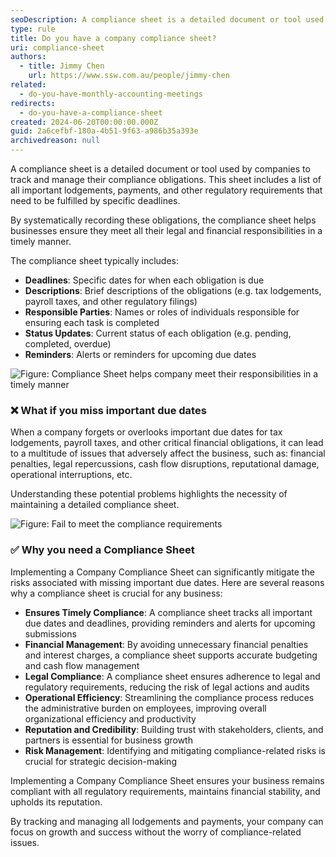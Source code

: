```yaml
---
seoDescription: A compliance sheet is a detailed document or tool used by companies to track and manage their compliance obligations.
type: rule
title: Do you have a company compliance sheet?
uri: compliance-sheet
authors:
  - title: Jimmy Chen
    url: https://www.ssw.com.au/people/jimmy-chen
related:
  - do-you-have-monthly-accounting-meetings
redirects:
  - do-you-have-a-compliance-sheet
created: 2024-06-20T00:00:00.000Z
guid: 2a6cefbf-180a-4b51-9f63-a986b35a393e
archivedreason: null
---
```


A compliance sheet is a detailed document or tool used by companies to track and manage their compliance obligations. This sheet includes a list of all important lodgements, payments, and other regulatory requirements that need to be fulfilled by specific deadlines. 

By systematically recording these obligations, the compliance sheet helps businesses ensure they meet all their legal and financial responsibilities in a timely manner.

<!--endintro-->

The compliance sheet typically includes:

- **Deadlines**: Specific dates for when each obligation is due
- **Descriptions**: Brief descriptions of the obligations (e.g. tax lodgements, payroll taxes, and other regulatory filings)
- **Responsible Parties**: Names or roles of individuals responsible for ensuring each task is completed
- **Status Updates**: Current status of each obligation (e.g. pending, completed, overdue)
- **Reminders**: Alerts or reminders for upcoming due dates

![Figure: Compliance Sheet helps company meet their responsibilities in a timely manner](compliance-sheet-image-1.jpg)

### ❌ What if you miss important due dates

When a company forgets or overlooks important due dates for tax lodgements, payroll taxes, and other critical financial obligations, it can lead to a multitude of issues that adversely affect the business, such as:
financial penalties, legal repercussions, cash flow disruptions, reputational damage, operational interruptions, etc.

Understanding these potential problems highlights the necessity of maintaining a detailed compliance sheet.

![Figure: Fail to meet the compliance requirements](compliance-sheet-image-2.jpg)

### ✅ Why you need a Compliance Sheet

Implementing a Company Compliance Sheet can significantly mitigate the risks associated with missing important due dates. Here are several reasons why a compliance sheet is crucial for any business:

- **Ensures Timely Compliance**: A compliance sheet tracks all important due dates and deadlines, providing reminders and alerts for upcoming submissions
- **Financial Management**: By avoiding unnecessary financial penalties and interest charges, a compliance sheet supports accurate budgeting and cash flow management
- **Legal Compliance**: A compliance sheet ensures adherence to legal and regulatory requirements, reducing the risk of legal actions and audits
- **Operational Efficiency**: Streamlining the compliance process reduces the administrative burden on employees, improving overall organizational efficiency and productivity
- **Reputation and Credibility**: Building trust with stakeholders, clients, and partners is essential for business growth
- **Risk Management**: Identifying and mitigating compliance-related risks is crucial for strategic decision-making

Implementing a Company Compliance Sheet ensures your business remains compliant with all regulatory requirements, maintains financial stability, and upholds its reputation.

By tracking and managing all lodgements and payments, your company can focus on growth and success without the worry of compliance-related issues.
